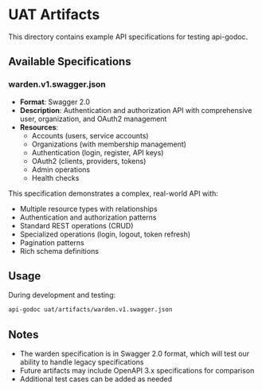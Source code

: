 # UAT Artifacts

This directory contains example API specifications for testing api-godoc.

## Available Specifications

### warden.v1.swagger.json
- **Format**: Swagger 2.0
- **Description**: Authentication and authorization API with comprehensive user, organization, and OAuth2 management
- **Resources**: 
  - Accounts (users, service accounts)
  - Organizations (with membership management)
  - Authentication (login, register, API keys)
  - OAuth2 (clients, providers, tokens)
  - Admin operations
  - Health checks

This specification demonstrates a complex, real-world API with:
- Multiple resource types with relationships
- Authentication and authorization patterns
- Standard REST operations (CRUD)
- Specialized operations (login, logout, token refresh)
- Pagination patterns
- Rich schema definitions

## Usage

During development and testing:
```bash
api-godoc uat/artifacts/warden.v1.swagger.json
```

## Notes

- The warden specification is in Swagger 2.0 format, which will test our ability to handle legacy specifications
- Future artifacts may include OpenAPI 3.x specifications for comparison
- Additional test cases can be added as needed
